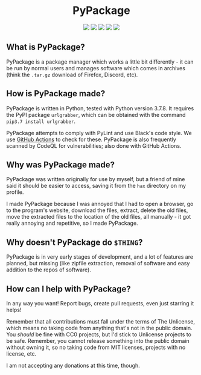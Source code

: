 <h1 align="center">PyPackage</h1>
<p align="center">
<a href="https://github.com/TheAlcanian/pypackage/actions?query=workflow%3ABlack"><img src="https://img.shields.io/github/workflow/status/TheAlcanian/pypackage/Black?label=black%20formatting&style=flat-square"></img></a> <a href="https://github.com/TheAlcanian/pypackage/actions?query=workflow%3APylint"><img src="https://img.shields.io/github/workflow/status/TheAlcanian/pypackage/Pylint?label=pylint&style=flat-square"></img></a> <a href="https://github.com/TheAlcanian/pypackage/issues"><img src="https://img.shields.io/github/issues-raw/TheAlcanian/pypackage?label=issues%20open&style=flat-square"></img></a> <a href="https://github.com/TheAlcanian/pypackage/pulls"><img src="https://img.shields.io/github/issues-pr-raw/TheAlcanian/pypackage?label=pull%20requests%20open&style=flat-square"></img></a> <a href="https://unlicense.org/"><img src="https://img.shields.io/github/license/TheAlcanian/pypackage?style=flat-square"></img></a>
</p>
<h2>What is PyPackage?</h2>

PyPackage is a package manager which works a little bit differently - it can be run by normal users and manages software which comes in archives (think the `.tar.gz` download of Firefox, Discord, etc).

<h2>How is PyPackage made?</h2>

PyPackage is written in Python, tested with Python version 3.7.8.
It requires the PyPI package <code>urlgrabber</code>, which can be obtained with the command <code>pip3.7 install urlgrabber</code>.

PyPackage attempts to comply with PyLint and use Black's code style. We use <a href="https://github.com/TheAlcanian/pypackage/actions">GitHub Actions</a> to check for these. PyPackage is also frequently scanned by CodeQL for vulnerabilities; also done with GitHub Actions.

<h2>Why was PyPackage made?</h2>

PyPackage was written originally for use by myself, but a friend of mine said it should be easier to access, saving it from the `hax` directory on my profile.

I made PyPackage because I was annoyed that I had to open a browser, go to the program's website, download the files, extract, delete the old files, move the extracted files to the location of the old files, all manually - it got really annoying and repetitive, so I made PyPackage.

<h2>Why doesn't PyPackage do <code>$THING</code>?</h2>

PyPackage is in very early stages of development, and a lot of features are planned, but missing (like zipfile extraction, removal of software and easy addition to the repos of software).

<h2>How can I help with PyPackage?</h2>

In any way you want! Report bugs, create pull requests, even just starring it helps!

Remember that all contributions must fall under the terms of The Unlicense, which means no taking code from anything that's not in the public domain. You <i>should</i> be fine with CC0 projects, but I'd stick to Unlicense projects to be safe. Remember, you cannot release something into the public domain without owning it, so no taking code from MIT licenses, projects with no license, etc.

I am not accepting any donations at this time, though.
